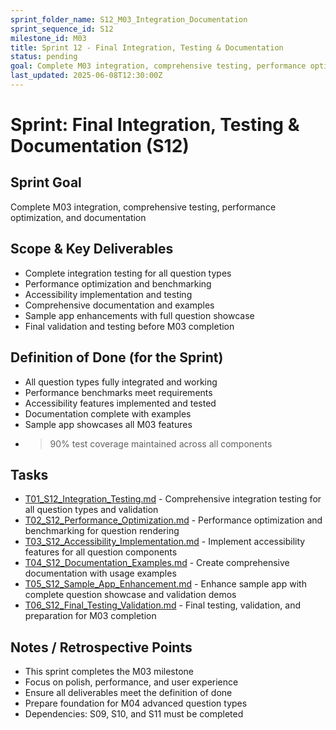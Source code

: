 ```yaml
---
sprint_folder_name: S12_M03_Integration_Documentation
sprint_sequence_id: S12
milestone_id: M03
title: Sprint 12 - Final Integration, Testing & Documentation
status: pending
goal: Complete M03 integration, comprehensive testing, performance optimization, and documentation
last_updated: 2025-06-08T12:30:00Z
---
```


# Sprint: Final Integration, Testing & Documentation (S12)

## Sprint Goal
Complete M03 integration, comprehensive testing, performance optimization, and documentation

## Scope & Key Deliverables
- Complete integration testing for all question types
- Performance optimization and benchmarking
- Accessibility implementation and testing
- Comprehensive documentation and examples
- Sample app enhancements with full question showcase
- Final validation and testing before M03 completion

## Definition of Done (for the Sprint)
- All question types fully integrated and working
- Performance benchmarks meet requirements
- Accessibility features implemented and tested
- Documentation complete with examples
- Sample app showcases all M03 features
- >90% test coverage maintained across all components

## Tasks
- [T01_S12_Integration_Testing.md](./T01_S12_Integration_Testing.md) - Comprehensive integration testing for all question types and validation
- [T02_S12_Performance_Optimization.md](./T02_S12_Performance_Optimization.md) - Performance optimization and benchmarking for question rendering
- [T03_S12_Accessibility_Implementation.md](./T03_S12_Accessibility_Implementation.md) - Implement accessibility features for all question components
- [T04_S12_Documentation_Examples.md](./T04_S12_Documentation_Examples.md) - Create comprehensive documentation with usage examples
- [T05_S12_Sample_App_Enhancement.md](./T05_S12_Sample_App_Enhancement.md) - Enhance sample app with complete question showcase and validation demos
- [T06_S12_Final_Testing_Validation.md](./T06_S12_Final_Testing_Validation.md) - Final testing, validation, and preparation for M03 completion

## Notes / Retrospective Points
- This sprint completes the M03 milestone
- Focus on polish, performance, and user experience
- Ensure all deliverables meet the definition of done
- Prepare foundation for M04 advanced question types
- Dependencies: S09, S10, and S11 must be completed